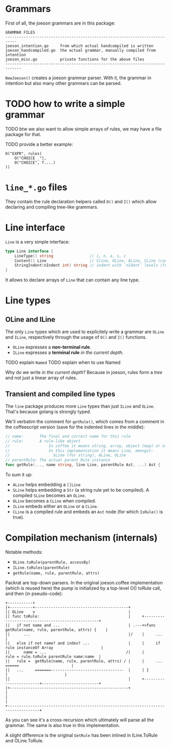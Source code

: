 # Grammars

First of all, the joeson grammars are in this package:

```
GRAMMAR FILES
---------------------------------------------------------------------------
joeson_intention.go     from which actual handcompiled is written
joeson_handcompiled.go  the actual grammar, manually compiled from intention
joeson_misc.go          private functions for the above files
-----------------------------------------------------------------------------
```

`NewJoeson()` creates a joeson grammar parser.
With it, the grammar in intention but also many other grammars can be parsed.

# TODO how to write a simple grammar

TODO btw we also want to allow simple arrays of rules, we may have a file package for that.

TODO provide a better example:
```
O("EXPR", rules(
    O("CHOICE _"),
    O("CHOICE", f....)
))
```

# `line_*.go` files 

They contain the rule declaration helpers called `O()` 
and `I()` which allow declaring and compiling tree-like grammars.

# Line interface

`Line` is a very simple interface:

```go
type Line interface {
	LineType() string                // i, o, a, s, c
	Content() Line                   // Sline, OLine, ALine, CLine (containing an Ast)...
	StringIndent(nIndent int) string // indent with `nIdent` levels (for nested rules)
}
```

It allows to declare arrays of `Line` that can contain any line type.

# Line types

## OLine and ILine

The only `Line` types which are used to explicitely write a grammar are `OLine`
and `ILine`, respectively through the usage of `O()` and `I()` functions.

- `OLine` expresses a **non-terminal rule**.
- `ILine` expresses a **terminal rule** *in the current depth*.

TODO explain `Named`
TODO explain when to use Named

Why do we write *in the current depth*?
Because in joeson, rules form a *tree* and not just a linear array of rules.

## Transient and compiled line types

The `line` package produces more `Line` types than just `ILine` and `OLine`.
That's because golang is strongly typed.

We'll verbatim the comment for `getRule()`, which comes from a comment in the
coffeescript version (save for the indented lines in the middle):

```go
// name:       The final and correct name for this rule
// rule:       A rule-like object
//                 In coffee it means string, array, object (map) or oline
//                 In this implementation it means Line, amongst:
//                   SLine (for string), ALine, OLine
// parentRule: The actual parent Rule instance
func getRule(..., name string, line Line, parentRule Ast, ...) Ast {
```

To sum it up:

- `ALine` helps embedding a `[]Line`
- `SLine` helps embedding a `Str` (a string rule yet to be compiled). A compiled `SLine` becomes an `OLine`.
- `OLine` becomes a `CLine` when compiled.
- `ILine` embeds either an `OLine` or a `CLine`.
- `CLine` is a compiled rule and embeds an `Ast` node (for which `IsRule()` is true).

# Compilation mechanism (internals)

Notable methods:

* `OLine.toRule(parentRule, accessBy)`
* `ILine.toRules(parentRule)`
* `getRule(name, rule, parentRule, attrs)`

Packrat are top-down parsers. In the original joeson.coffee implementation (which is reused here)
the pump is initialized by a top-level O() toRule call, and then (in pseudo-code):

```
+-----------+
|+----------+-----------------------------------------+                            
|| OLine    v                                         |                            
|| func toRule:                                       |     +--------------------------------------------------+                          
||   if not name and ...                              | .---+>func getRule(name, rule, parentRule, attrs) {    |                          
||      ...                                           |/    |     ...                                          |                          
||   else if not name? and index? ...                 |     |     if rule instanceOf Array                     |                          
||      name = ...                                   /|     |         rule = rule.toRule parentRule name:name  |                          
||   rule =  getRule(name, rule, parentRule, attrs) / |     |     ...             ======                       |                          
||   ...     =======--------------------------------  |     | }                      |                         |  
||                                                    |     +------------------------+-------------------------+  
|+----------------------------------------------------+                              |
|                                                                                    |
+------------------------------------------------------------------------------------+
```

As you can see it's a cross-recursion which ultimately will parse all the
grammar. The same is also true in this implementation. 

A slight difference is the original `GetRule` has been inlined in ILine.ToRule and OLine.ToRule.

